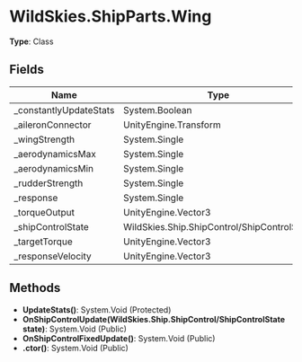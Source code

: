 ﻿# WildSkies.ShipParts.Wing

**Type**: Class

## Fields

| Name | Type | Access |
|------|------|--------|
| _constantlyUpdateStats | System.Boolean | Private |
| _aileronConnector | UnityEngine.Transform | Private |
| _wingStrength | System.Single | Private |
| _aerodynamicsMax | System.Single | Private |
| _aerodynamicsMin | System.Single | Private |
| _rudderStrength | System.Single | Private |
| _response | System.Single | Private |
| _torqueOutput | UnityEngine.Vector3 | Private |
| _shipControlState | WildSkies.Ship.ShipControl/ShipControlState | Private |
| _targetTorque | UnityEngine.Vector3 | Private |
| _responseVelocity | UnityEngine.Vector3 | Private |

## Methods

- **UpdateStats()**: System.Void (Protected)
- **OnShipControlUpdate(WildSkies.Ship.ShipControl/ShipControlState state)**: System.Void (Public)
- **OnShipControlFixedUpdate()**: System.Void (Public)
- **.ctor()**: System.Void (Public)

